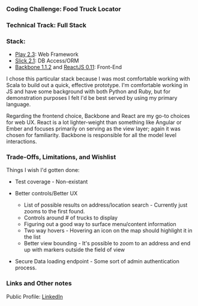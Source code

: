 ### Coding Challenge: Food Truck Locator

### Technical Track: Full Stack

### Stack: 
* [Play 2.3](http://www.playframework.com): Web Framework
* [Slick 2.1](http://slick.typesafe.com/): DB Access/ORM
* [Backbone 1.1.2](http://backbonejs.org/) and [ReactJS 0.11](http://reactjs.org): Front-End

I chose this particular stack because I was most comfortable working with Scala to build out a quick, effective prototype. 
I'm comfortable working in JS and have some background with both Python and Ruby, but for demonstration purposes I felt
I'd be best served by using my primary language. 

Regarding the frontend choice, Backbone and React are my go-to choices for web UX. React is a lot lighter-weight than something
like Angular or Ember and focuses primarily on serving as the view layer; again it was chosen for familiarity. Backbone
is responsible for all the model level interactions.

### Trade-Offs, Limitations, and Wishlist
Things I wish I'd gotten done: 
* Test coverage - Non-existant

* Better controls/Better UX
    * List of possible results on address/location search - Currently just zooms to the first found.
    * Controls around # of trucks to display
    * Figuring out a good way to surface menu/content information
    * Two way hovers - Hovering an icon on the map should highlight it in the list
    * Better view bounding - It's possible to zoom to an address and end up with markers outside the field of view
    
* Secure Data loading endpoint - Some sort of admin authentication process.

### Links and Other notes
Public Profile: [LinkedIn](http://linkedin.com/in/katevonroeder)
